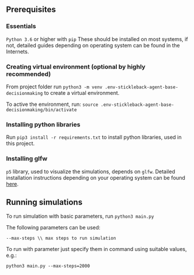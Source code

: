 ## Prerequisites

### Essentials
`Python 3.6` or higher with `pip`
These should be installed on most systems, if not, detailed guides depending on operating system can be found in the Internets.

### Creating virtual environment (optional by highly recommended)
From project folder run 
```python3 -m venv .env-stickleback-agent-base-decisionmaking```
to create a virtual environment.

To active the environment, run:
 ```source .env-stickleback-agent-base-decisionmaking/bin/activate```

### Installing python libraries
Run 
```pip3 install -r requirements.txt```
to install python libraries, used in this project.

### Installing glfw
`p5` library, used to visualize the simulations, depends on `glfw`. Detailed installation instructions depending on your operating system can be found [here](https://p5.readthedocs.io/en/latest/install.html).

## Running simulations
To run simulation with basic parameters, run 
```python3 main.py```

The following parameters can be used:
```
--max-steps \\ max steps to run simulation
```
To run with parameter just specify them in command using suitable values, e.g.:

```
python3 main.py --max-steps=2000
```